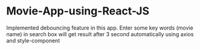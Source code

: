 # Movie-App-using-React-JS
Implemented debouncing feature in this app. Enter some key words (movie name) in search box will get result after 3 second automatically using axios and style-component
